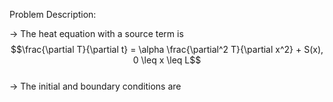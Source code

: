 Problem Description:  

-> The heat equation with a source term is  
$$\frac{\partial T}{\partial t} = \alpha \frac{\partial^2 T}{\partial x^2} + S(x), 0 \leq x \leq L$$  
-> The initial and boundary conditions are 
